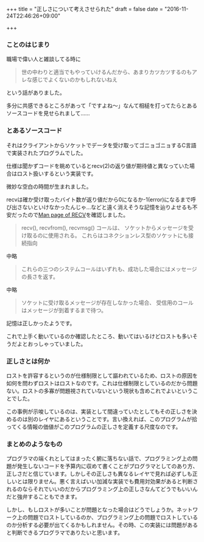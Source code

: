 +++
title = "正しさについて考えさせられた"
draft = false
date = "2016-11-24T22:46:26+09:00"

+++

### ことのはじまり

職場で偉い人と雑談してる時に

> 世の中わりと適当でもやっていけるんだから、あまりカツカツするのもアレな感じでよくないのかもしれないねえ

という話がありました。

多分に共感できるところがあって「ですよね～」なんて相槌を打ってたらとあるソースコードを見せられまして……

### とあるソースコード

それはクライアントからソケットでデータを受け取ってゴニョゴニョするC言語で実装されたプログラムでした。

仕様は聞かずコードを眺めているとrecv(2)の返り値が期待値と異なっていた場合はロスト扱いするという実装です。

微妙な空白の時間が生まれました。

recvは確か受け取ったバイト数が返り値だから0になるか-1(error)になるまで呼び出さないといけなかったんじゃ…などと遠く消えそうな記憶を辿りよせるも不安だったので[Man page of RECV](https://linuxjm.osdn.jp/html/LDP_man-pages/man2/recv.2.html)を確認しました。

> recv(), recvfrom(), recvmsg() コールは、 ソケットからメッセージを受け取るのに使用される。 これらはコネクションレス型のソケットにも接続指向

中略

> これらの三つのシステムコールはいずれも、成功した場合にはメッセージの長さを返す。

中略

> ソケットに受け取るメッセージが存在しなかった場合、 受信用のコールはメッセージが到着するまで待つ。

記憶は正しかったようです。

これで上手く動いているのか確認したところ、動いてはいるけどロストも多いそうだよとおっしゃっていました。

### 正しさとは何か

ロストを許容するというのが仕様制限として謳われているため、ロストの原因を如何を問わずロストはロストなのです。これは仕様制限としているのだから問題ない。ロストの多寡が問題視されていないという現状も含めこれでよいということでした。

この事例が示唆しているのは、実装として間違っていたとしてもその正しさを決めるのは別のレイヤにあるということです。言い換えれば、このプログラムが拾ってくる情報の価値がこのプログラムの正しさを定義する尺度なのです。

### まとめのようなもの

プログラマの端くれとしてはまったく腑に落ちない話で、プログラミング上の問題が発生しないコードを予算内に収めて書くことがプログラマとしてのあり方、正しさだと信じています。しかしその正しさも異なるレイヤで見れば必ずしも正しいとは限りません。悪く言えばいい加減な実装でも費用対効果があると判断されるのならそれでいいのだからプログラミング上の正しさなんてどうでもいいんだと強弁することもできます。

しかし、もしロストが多いことが問題となった場合はどうでしょうか。ネットワーク上の問題でロストしているのか、プログラミング上の問題でロストしているのか分析する必要が出てくるかもしれません。その時、この実装には問題があると判断できるプログラマでありたいと思います。
